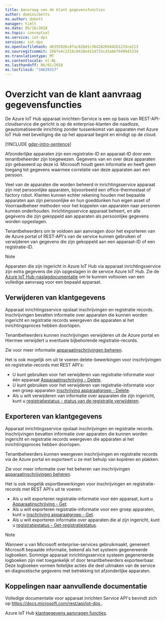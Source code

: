 ```yaml
---
title: Aanvraag van de klant gegevensfuncties
author: dominicbetts
ms.author: dobett
manager: timlt
ms.date: 05/16/2018
ms.topic: conceptual
ms.service: iot-dps
services: iot-dps
ms.openlocfilehash: d6355926c8fac62b01c36d28265842b1233ce213
ms.sourcegitcommit: 266fe4c2216c0420e415d733cd3abbf94994533d
ms.translationtype: MT
ms.contentlocale: nl-NL
ms.lasthandoff: 06/01/2018
ms.locfileid: "34629317"
---
```

# <a name="summary-of-customer-data-request-features"></a>Overzicht van de klant aanvraag gegevensfuncties

De Azure IoT Hub apparaat inrichten-Service is een op basis van REST-API-cloudservice die gericht is op de enterprise-klanten die naadloze, geautomatiseerde inrichting zonder tussenkomst van apparaten met Azure IoT Hub met beveiliging die op het apparaat begint en eindigt op de cloud.

[!INCLUDE [gdpr-intro-sentence](../../includes/gdpr-intro-sentence.md)]

Afzonderlijke apparaten zijn een registratie-ID en apparaat-ID door een tenantbeheerder zijn toegewezen. Gegevens van en over deze apparaten zijn gebaseerd op deze id. Microsoft houdt geen informatie en heeft geen toegang tot gegevens waarmee correlatie van deze apparaten aan een persoon.

Veel van de apparaten die worden beheerd in inrichtingsservice apparaat zijn niet persoonlijke apparaten, bijvoorbeeld een office-thermostaat of factory robot. Klanten kunnen echter rekening houden met bepaalde apparaten aan zijn persoonlijke en hun goeddunken hun eigen asset of Voorraadbeheer methoden voor het koppelen van apparaten naar personen kunnen onderhouden. Inrichtingsservice apparaat beheert, en alle gegevens die zijn gekoppeld aan apparaten als persoonlijke gegevens worden opgeslagen.

Tenantbeheerders om te voldoen aan aanvragen door het exporteren van de Azure portal of REST-API's van de service kunnen gebruiken of verwijderen van gegevens die zijn gekoppeld aan een apparaat-ID of een registratie-ID.

> [!NOTE]
> Apparaten die zijn ingericht in Azure IoT Hub via apparaat inrichtingsservice zijn extra gegevens die zijn opgeslagen in de service Azure IoT Hub. Zie de [Azure IoT Hub-naslagdocumentatie](../iot-hub/iot-hub-customer-data-requests.md) om te kunnen voltooien van een volledige aanvraag voor een bepaald apparaat.

## <a name="deleting-customer-data"></a>Verwijderen van klantgegevens

Apparaat inrichtingsservice opslaat inschrijvingen en registratie records. Inschrijvingen bevatten informatie over apparaten die kunnen worden ingericht en registratie records weergeven die apparaten al het inrichtingsproces hebben doorlopen.

Tenantbeheerders kunnen inschrijvingen verwijderen uit de Azure portal en Hiermee verwijdert u eventuele bijbehorende registratie-records.

Zie voor meer informatie [apparaatinschrijvingen beheren](how-to-manage-enrollments.md).

Het is ook mogelijk om uit te voeren delete-bewerkingen voor inschrijvingen en registratie-records met REST API's:

* U kunt gebruiken voor het verwijderen van registratie-informatie voor één apparaat [Apparaatinschrijving - Delete](https://docs.microsoft.com/rest/api/iot-dps/deviceenrollment/delete).
* U kunt gebruiken voor het verwijderen van registratie-informatie voor een groep apparaten [inschrijving apparaatgroep - Delete](https://docs.microsoft.com/rest/api/iot-dps/deviceenrollmentgroup/delete).
* Als u wilt verwijderen van informatie over apparaten die zijn ingericht, kunt u [registratiestatus - status van de registratie verwijderen](https://docs.microsoft.com/rest/api/iot-dps/registrationstate/deleteregistrationstate).

## <a name="exporting-customer-data"></a>Exporteren van klantgegevens

Apparaat inrichtingsservice opslaat inschrijvingen en registratie records. Inschrijvingen bevatten informatie over apparaten die kunnen worden ingericht en registratie records weergeven die apparaten al het inrichtingsproces hebben doorlopen.

Tenantbeheerders kunnen weergeven inschrijvingen en registratie records via de Azure portal en exporteert u ze met behulp van kopiëren en plakken.

Zie voor meer informatie over het beheren van inschrijvingen [apparaatinschrijvingen beheren](how-to-manage-enrollments.md).

Het is ook mogelijk exportbewerkingen voor inschrijvingen en registratie-records met REST API's uit te voeren:

* Als u wilt exporteren registratie-informatie voor één apparaat, kunt u [Apparaatinschrijving - Get](https://docs.microsoft.com/rest/api/iot-dps/deviceenrollment/get).
* Als u wilt exporteren registratie-informatie voor een groep apparaten, kunt u [inschrijving apparaatgroep - Get](https://docs.microsoft.com/rest/api/iot-dps/deviceenrollmentgroup/get).
* Als u wilt exporteren informatie over apparaten die al zijn ingericht, kunt u [registratiestatus - Get-registratiestatus](https://docs.microsoft.com/rest/api/iot-dps/registrationstate/getregistrationstate).

> [!NOTE]
> Wanneer u van Microsoft enterprise-services gebruikmaakt, genereert Microsoft bepaalde informatie, bekend als het systeem gegenereerde logboeken. Sommige apparaat inrichtingsservice systeem gegenereerde logboeken zijn niet toegankelijk of door tenantbeheerders exporteerbaar. Deze logboeken vormen feitelijke acties die deel uitmaken van de service en diagnostische gegevens met betrekking tot afzonderlijke apparaten.

## <a name="links-to-additional-documentation"></a>Koppelingen naar aanvullende documentatie

Volledige documentatie voor apparaat inrichten Service API's bevindt zich op [ https://docs.microsoft.com/rest/api/iot-dps ](https://docs.microsoft.com/rest/api/iot-dps).

Azure IoT Hub [klantgegevens aanvragen functies](../iot-hub/iot-hub-customer-data-requests.md).